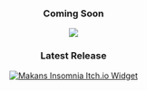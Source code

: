 <p align="center">
</p>
<h3 align="center">
  Coming Soon
</h3>
<p align="center">
    <a href="https://pazdalski.itch.io/" target="_blank" rel="noreferrer"><img src="https://github.com/user-attachments/assets/691eaed3-8a73-413e-9bbb-0e0720130f3f"/></a>
</p>

<h3 align="center">
  Latest Release
</h3>
<p align="center">
    <a href="https://pazdalski.itch.io/makans-insomnia" target="_blank" rel="noreferrer"><img src="https://i.imgur.com/wKznLQU.png" alt="Makans Insomnia Itch.io Widget"/></a>
</p>

